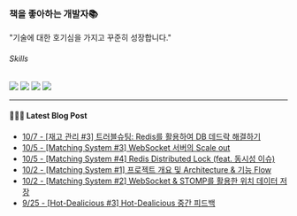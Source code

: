 
### 책을 좋아하는 개발자📚
"기술에 대한 호기심을 가지고 꾸준히 성장합니다."

###### Skills
<img src="https://img.shields.io/badge/java-c74634?style=flat-square&logo=oracle&logoColor=white"> <img src="https://img.shields.io/badge/spring-6DB33F?style=flat-square&logo=spring&logoColor=white"> <img src="https://img.shields.io/badge/mysql-4479A1?style=flat-square&logo=mysql&logoColor=white"> <img src="https://img.shields.io/badge/redis-DC382D?style=flat-square&logo=redis&logoColor=white">

------
#### 💁🏻‍♂️ Latest Blog Post

 - [10/7 - [재고 관리 #3] 트러블슈팅: Redis를 활용하여 DB 데드락 해결하기](https://syeon2.github.io/project/sm-project3.html)
 - [10/5 - [Matching System #3] WebSocket 서버의 Scale out](https://syeon2.github.io/project/matching-system3.html)
 - [10/5 - [Matching System #4] Redis Distributed Lock (feat. 동시성 이슈)](https://syeon2.github.io/project/matching-system4.html)
 - [10/2 - [Matching System #1] 프로젝트 개요 및 Architecture &amp; 기능 Flow](https://syeon2.github.io/project/matching-system1.html)
 - [10/2 - [Matching System #2] WebSocket &amp; STOMP를 활용한 위치 데이터 저장](https://syeon2.github.io/project/matching-system2.html)
 - [9/25 - [Hot-Dealicious #3] Hot-Dealicious 중간 피드백](https://syeon2.github.io/project/hd-websocket3.html)
